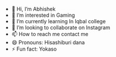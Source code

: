 - 👋 Hi, I’m Abhishek
- 👀 I’m interested in Gaming 
- 🌱 I’m currently learning In Iqbal college 
- 💞️ I’m looking to collaborate on Instagram 
- 📫 How to reach me contact me 
- 😄 Pronouns: Hisashiburi dana
- ⚡ Fun fact: Yokaso

<!---
tuxy143/tuxy143 is a ✨ special ✨ repository because its `README.md` (this file) appears on your GitHub profile.
You can click the Preview link to take a look at your changes.
--->

